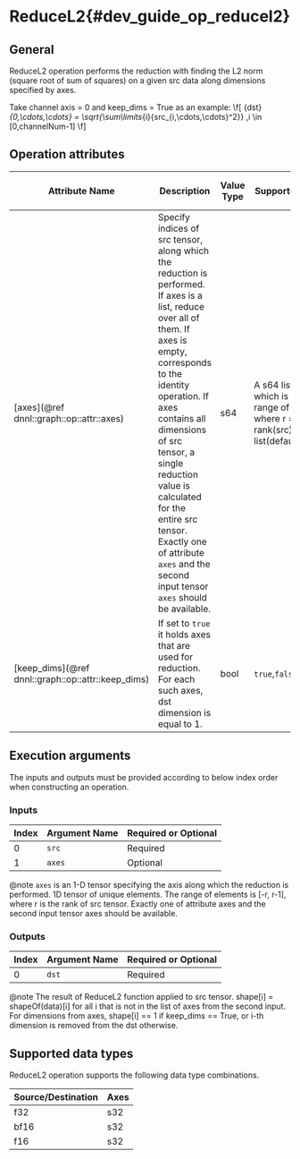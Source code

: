 ReduceL2{#dev_guide_op_reducel2}
================================

## General

ReduceL2 operation performs the reduction with finding the L2 norm (square root
of sum of squares) on a given src data along dimensions specified by axes.

Take channel axis = 0 and keep_dims = True as an example:
  \f[ {dst}_{0,\cdots,\cdots} =
  \sqrt{\sum\limits_{i}{src_{i,\cdots,\cdots}^2}} ,i \in [0,channelNum-1] \f]

## Operation attributes

Attribute Name | Description | Value Type |Supported Values | Required or Optional
-- | -- | --| --|--
[axes](@ref dnnl::graph::op::attr::axes) | Specify indices of src tensor, along which the reduction is performed. If axes is a list, reduce over all of them. If axes is empty, corresponds to the identity operation. If axes contains all dimensions of src tensor, a single reduction value is calculated for the entire src tensor. Exactly one of attribute `axes` and the second input tensor `axes` should be available. |s64 |A s64 list values which is in the range of [-r, r-1] where r = rank(src). Empty list(default)  | Optional
[keep_dims](@ref dnnl::graph::op::attr::keep_dims) | If set to `true` it holds axes that are used for reduction. For each such axes, dst dimension is equal to 1. |bool |`true`,`false`(default)  | Optional

## Execution arguments

The inputs and outputs must be provided according to below index order when
constructing an operation.

### Inputs

Index | Argument Name | Required or Optional 
----- | ------------- | -------------------- 
0     | `src`         | Required            
1     | `axes`        | Optional                 

@note `axes` is an 1-D tensor specifying the axis along which the reduction is
performed. 1D tensor of unique elements. The range of elements is [-r, r-1],
where r is the rank of src tensor. Exactly one of attribute axes and the second
input tensor axes should be available. 

### Outputs

Index | Argument Name | Required or Optional 
----- | ------------- | -------------------- 
0     | `dst`         | Required                        

@note The result of ReduceL2 function applied to src tensor. shape[i] =
shapeOf(data)[i] for all i that is not in the list of axes from the second
input. For dimensions from axes, shape[i] == 1 if keep_dims == True, or i-th
dimension is removed from the dst otherwise.

## Supported data types

ReduceL2 operation supports the following data type combinations.

Source/Destination  |Axes
---- | ------- 
f32  | s32    
bf16 | s32    
f16  | s32    

